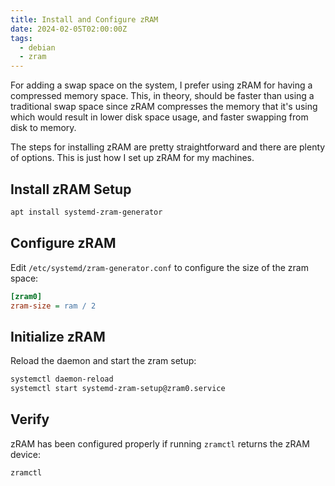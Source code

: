 ```yaml
---
title: Install and Configure zRAM
date: 2024-02-05T02:00:00Z
tags:
  - debian
  - zram
---
```


For adding a swap space on the system, I prefer using zRAM for having a compressed memory space. This, in theory, should
be faster than using a traditional swap space since zRAM compresses the memory that it's using which would result in
lower disk space usage, and faster swapping from disk to memory.

<!--more-->

The steps for installing zRAM are pretty straightforward and there are plenty of options. This is just how I set up
zRAM for my machines.

## Install zRAM Setup

```bash
apt install systemd-zram-generator
```

## Configure zRAM

Edit `/etc/systemd/zram-generator.conf` to configure the size of the zram space:

```ini
[zram0]
zram-size = ram / 2
```

## Initialize zRAM

Reload the daemon and start the zram setup:

```bash
systemctl daemon-reload
systemctl start systemd-zram-setup@zram0.service
```

## Verify

zRAM has been configured properly if running `zramctl` returns the zRAM device:

```bash
zramctl
```
